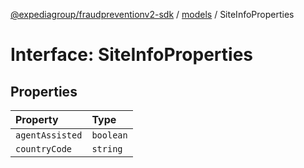 [@expediagroup/fraudpreventionv2-sdk](../../index.md) / [models](../index.md) / SiteInfoProperties

# Interface: SiteInfoProperties

## Properties

| Property | Type |
| :------ | :------ |
| `agentAssisted` | `boolean` |
| `countryCode` | `string` |
